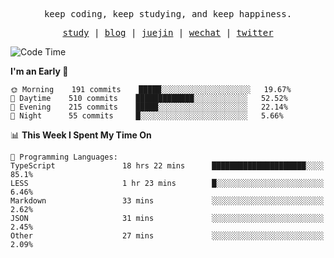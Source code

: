 <p align="center">
  <samp>
    <span>keep coding, keep studying, and keep happiness.</span>
  </samp>
</p>

<p align="center">
  <samp>
    <a href="https://github.com/ouduidui/fe-study">study</a> |
    <a href="https://deweyou.me">blog</a>  |
    <a href="https://juejin.cn/user/4309700183594366">juejin</a> |
    <a href="https://user-images.githubusercontent.com/54696834/165071004-6509e3f2-90c3-448c-9d92-3da42b0c2021.jpeg">wechat</a> |
    <a href="https://twitter.com/ouduidui">twitter</a>
  </samp>
</p>

<!--START_SECTION:waka-->
![Code Time](http://img.shields.io/badge/Code%20Time-1%2C987%20hrs%2031%20mins-blue)

**I'm an Early 🐤** 

```text
🌞 Morning    191 commits    █████░░░░░░░░░░░░░░░░░░░░   19.67% 
🌆 Daytime    510 commits    █████████████░░░░░░░░░░░░   52.52% 
🌃 Evening    215 commits    █████░░░░░░░░░░░░░░░░░░░░   22.14% 
🌙 Night      55 commits     █░░░░░░░░░░░░░░░░░░░░░░░░   5.66%

```


📊 **This Week I Spent My Time On** 

```text
💬 Programming Languages: 
TypeScript               18 hrs 22 mins      █████████████████████░░░░   85.1% 
LESS                     1 hr 23 mins        █░░░░░░░░░░░░░░░░░░░░░░░░   6.46% 
Markdown                 33 mins             ░░░░░░░░░░░░░░░░░░░░░░░░░   2.62% 
JSON                     31 mins             ░░░░░░░░░░░░░░░░░░░░░░░░░   2.45% 
Other                    27 mins             ░░░░░░░░░░░░░░░░░░░░░░░░░   2.09%

```


<!--END_SECTION:waka-->
